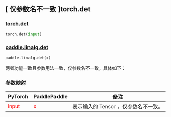 ## [ 仅参数名不一致 ]torch.det
### [torch.det](https://pytorch.org/docs/stable/generated/torch.det.html?highlight=det#torch.det)

```python
torch.det(input)
```

### [paddle.linalg.det](https://www.paddlepaddle.org.cn/documentation/docs/zh/develop/api/paddle/linalg/det_cn.html#det)

```python
paddle.linalg.det(x)
```

两者功能一致且参数用法一致，仅参数名不一致，具体如下：
### 参数映射

| PyTorch       | PaddlePaddle | 备注                                                   |
| ------------- | ------------ | ------------------------------------------------------ |
| <font color='red'> input </font> | <font color='red'> x </font> | 表示输入的 Tensor ，仅参数名不一致。  |
